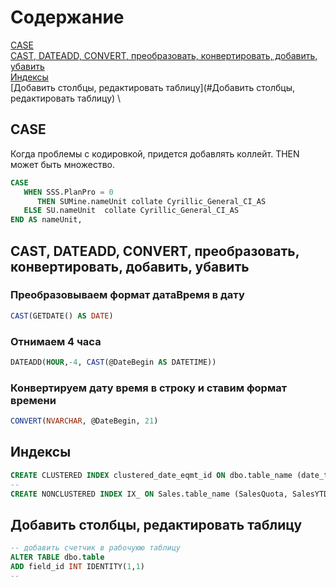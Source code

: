 # Содержание
[CASE](#CASE)  \
[CAST, DATEADD, CONVERT, преобразовать, конвертировать, добавить, убавить](#CAST,-DATEADD,-CONVERT,-преобразовать,-конвертировать,-добавить,-убавить) \
[Индексы](#Индексы)  \
[Добавить столбцы, редактировать таблицу](#Добавить столбцы, редактировать таблицу)  \

## CASE
Когда проблемы с кодировкой, придется добавлять коллейт. THEN может быть множество.
```SQL
CASE   
   WHEN SSS.PlanPro = 0  
      THEN SUMine.nameUnit collate Cyrillic_General_CI_AS
   ELSE SU.nameUnit  collate Cyrillic_General_CI_AS
END AS nameUnit, 
```

## CAST, DATEADD, CONVERT, преобразовать, конвертировать, добавить, убавить

### Преобразовываем формат датаВремя в дату
```SQL
CAST(GETDATE() AS DATE)
```

### Отнимаем 4 часа
```SQL		
DATEADD(HOUR,-4, CAST(@DateBegin AS DATETIME))
```

### Конвертируем дату время в строку и ставим формат времени
```SQL		
CONVERT(NVARCHAR, @DateBegin, 21)
```

## Индексы
```SQL	
CREATE CLUSTERED INDEX clustered_date_eqmt_id ON dbo.table_name (date_time_begin, eqmt_id, id);
-- 
CREATE NONCLUSTERED INDEX IX_ ON Sales.table_name (SalesQuota, SalesYTD);
```

## Добавить столбцы, редактировать таблицу
```SQL	
-- добавить счетчик в рабочуюю таблицу
ALTER TABLE dbo.table 
ADD field_id INT IDENTITY(1,1)
-- 
